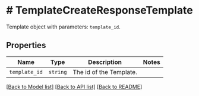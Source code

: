 # # TemplateCreateResponseTemplate

Template object with parameters: `template_id`.

## Properties

Name | Type | Description | Notes
------------ | ------------- | ------------- | -------------
| `template_id` | ```string``` |  The id of the Template.  |  |

[[Back to Model list]](../../README.md#models) [[Back to API list]](../../README.md#endpoints) [[Back to README]](../../README.md)
